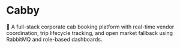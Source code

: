 # Cabby
🚕 A full-stack corporate cab booking platform with real-time vendor coordination, trip lifecycle tracking, and open market fallback using RabbitMQ and role-based dashboards.
